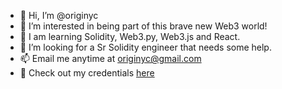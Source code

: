 - 👋 Hi, I’m @originyc
- 👀 I’m interested in being part of this brave new Web3 world!
- 🌱 I am learning Solidity, Web3.py, Web3.js and React.
- 💞️ I’m looking for a Sr Solidity engineer that needs some help. 
- 📫 Email me anytime at originyc@gmail.com
- 📃 Check out my credentials [here](https://www.linkedin.com/in/ericbrubin/) 

<!---
This is just the beginning of my journey, hopefully it's a long and fortuitous road ahead.
--->
